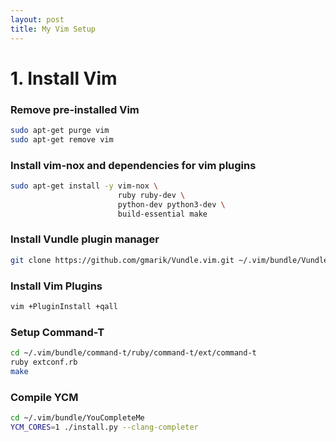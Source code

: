 ```yaml
---
layout: post
title: My Vim Setup 
---
```


# 1. Install Vim
### Remove pre-installed Vim
```bash
sudo apt-get purge vim
sudo apt-get remove vim
```
### Install vim-nox and dependencies for vim plugins
```bash
sudo apt-get install -y vim-nox \
                        ruby ruby-dev \
                        python-dev python3-dev \
                        build-essential make
```
### Install Vundle plugin manager
```bash
git clone https://github.com/gmarik/Vundle.vim.git ~/.vim/bundle/Vundle.vim
```
### Install Vim Plugins
```bash
vim +PluginInstall +qall
```
### Setup Command-T
```bash
cd ~/.vim/bundle/command-t/ruby/command-t/ext/command-t
ruby extconf.rb
make
```
### Compile YCM
```bash
cd ~/.vim/bundle/YouCompleteMe
YCM_CORES=1 ./install.py --clang-completer
```
